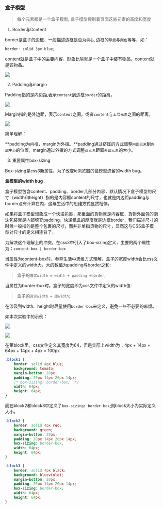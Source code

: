 
### 盒子模型

> 每个元素都是一个盒子模型, 盒子模型控制着页面这些元素的高度和宽度

1. Border与Content

border是盒子的边框，一般描述边框是否为`实心`, 边框的`厚度`与`颜色`等等，如：

```CSS
border: solid 3px blue;
```

content就是盒子中的主要内容，形象比喻就是一个盒子中装有物品，content就是该物品。

![](https://ws3.sinaimg.cn/large/006tNc79gy1fpovwpmnbej308d083q46.jpg)

2. Padding与margin

Padding指的是内边距,表示`content`到边框`border`的距离。

![](https://ws1.sinaimg.cn/large/006tNc79gy1fpovws8j90j30a306jtab.jpg)

Margin指的是外边距，表示`content`之间，或者`content`与`上层元素`之间的距离。

![](https://ws1.sinaimg.cn/large/006tNc79gy1fpovwuvxfij30b205s0ts.jpg)



简单理解：

**padding为内推，margin为外攘。**padding通过挤压的方式调整`内部元素`到`内部中心`的位置，margin通过外攘的方式调整`该元素`距离`外部元素`的大小。



3. 重要属性box-sizing

Box-sizing是css3新属性，为了改变ie浏览器的盒模型遗留的width bug。

**盒模型的width bug**：

盒子模型包含content、padding、border几部分内容，默认情况下盒子模型的尺寸（width和height）指的是内容框content的尺寸，也就是内边距padding与border没有计算在内，这与生活中的思维方式显然相悖。

如果将盒子模型想象成一个快递包裹，那里面的货物就是内容框，货物外面包的泡沫包装就是内部填充padding，快递纸盒的厚度就是边框border，我们描述尺寸的时候一般指的是整个包裹的尺寸，而并非单指货物的尺寸，显然这与CSS盒子模型对尺寸的定义相违背了。

为解决这个理解上的冲突，在css3中引入了box-sizing定义，主要的两个属性为：`content-box | border-box`

当属性为content-box时，参照生活中思维方式理解，盒子的宽度width会比css文件中定义的width大，大的数值为padding与border之和:

> 盒子的`真实width = width + padding +border`; 

当属性为border-box时，盒子的宽度即为css文件中定义的width值:

> 盒子的`真实width = 原width`;

在涉及到width、height时尽量使用`border-box`来定义，避免一些不必要的麻烦。

如本次实验中的示例：

![](https://ws3.sinaimg.cn/large/006tNc79gy1fpoy9e6ja1j30js0fp76f.jpg)

![](https://ws3.sinaimg.cn/large/006tNc79gy1fpoycfzu2oj30vy0d3mzf.jpg)

在第block里，css文件定义其宽度为64，但是实际上width为：4px + 14px + 64px + 14px + 4px = 100px

```css
.block1 {
    border: solid 4px blue;
    background: tomato;
    margin-bottom: 20px;
    padding: 20px 14px 20px 14px;
    /* box-sizing: border-box;  */
    width: 64px;
    height: 64px;
}
```

而在block2和block3中定义了`box-sizing: border-box`;则block大小为实际定义大小。

```css
.block2 {
    border: solid 4px red;
    background: green;
    margin-bottom: 20px;
    padding: 20px 14px 20px 14px;
    box-sizing: border-box; 
    width: 64px;
    height: 64px;
}

.block3 {
    border: solid 4px black;
    background: blueviolet;
    margin-bottom: 20px;
    padding: 20px 14px 20px 14px;
    box-sizing: border-box; 
    width: 64px;
    height: 64px;
}
```

